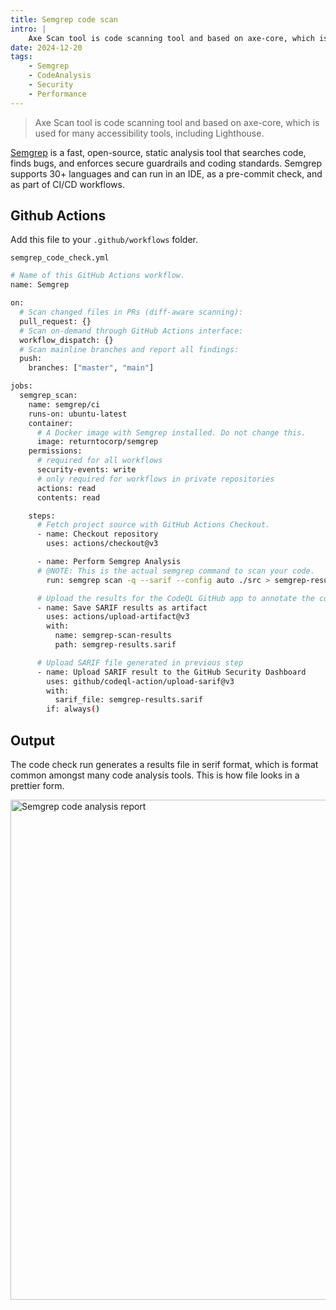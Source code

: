 ```yaml
---
title: Semgrep code scan
intro: |
    Axe Scan tool is code scanning tool and based on axe-core, which is used for many accessibility tools, including Lighthouse.
date: 2024-12-20
tags:
    - Semgrep
    - CodeAnalysis
    - Security
    - Performance
---
```


> Axe Scan tool is code scanning tool and based on axe-core, which is used for many accessibility tools, including Lighthouse.

[Semgrep](https://semgrep.dev/index.html) is a fast, open-source, static analysis tool that searches code, finds bugs, and enforces secure guardrails and coding standards. Semgrep supports 30+ languages and can run in an IDE, as a pre-commit check, and as part of CI/CD workflows.

## Github Actions

Add this file to your `.github/workflows` folder.

`semgrep_code_check.yml`
```bash
# Name of this GitHub Actions workflow.
name: Semgrep

on:
  # Scan changed files in PRs (diff-aware scanning):
  pull_request: {}
  # Scan on-demand through GitHub Actions interface:
  workflow_dispatch: {}
  # Scan mainline branches and report all findings:
  push:
    branches: ["master", "main"]

jobs:
  semgrep_scan:
    name: semgrep/ci
    runs-on: ubuntu-latest
    container:
      # A Docker image with Semgrep installed. Do not change this.
      image: returntocorp/semgrep
    permissions:
      # required for all workflows
      security-events: write
      # only required for workflows in private repositories
      actions: read
      contents: read

    steps:
      # Fetch project source with GitHub Actions Checkout.
      - name: Checkout repository
        uses: actions/checkout@v3

      - name: Perform Semgrep Analysis
      # @NOTE: This is the actual semgrep command to scan your code.
        run: semgrep scan -q --sarif --config auto ./src > semgrep-results.sarif

      # Upload the results for the CodeQL GitHub app to annotate the code
      - name: Save SARIF results as artifact
        uses: actions/upload-artifact@v3
        with:
          name: semgrep-scan-results
          path: semgrep-results.sarif

      # Upload SARIF file generated in previous step
      - name: Upload SARIF result to the GitHub Security Dashboard
        uses: github/codeql-action/upload-sarif@v3
        with:
          sarif_file: semgrep-results.sarif
        if: always()
```

## Output

The code check run generates a results file in serif format, which is format common amongst many code analysis tools. This is how file looks in a prettier form. 

<picture>
    <img src="/assets/img/semgrep.png" alt="Semgrep code analysis report" width="800" decoding="async" />
</picture>